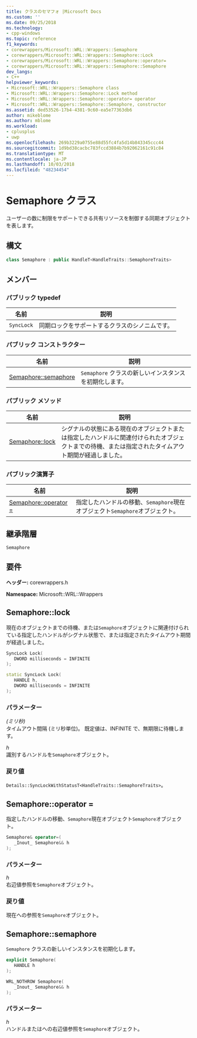 ```yaml
---
title: クラスのセマフォ |Microsoft Docs
ms.custom: ''
ms.date: 09/25/2018
ms.technology:
- cpp-windows
ms.topic: reference
f1_keywords:
- corewrappers/Microsoft::WRL::Wrappers::Semaphore
- corewrappers/Microsoft::WRL::Wrappers::Semaphore::Lock
- corewrappers/Microsoft::WRL::Wrappers::Semaphore::operator=
- corewrappers/Microsoft::WRL::Wrappers::Semaphore::Semaphore
dev_langs:
- C++
helpviewer_keywords:
- Microsoft::WRL::Wrappers::Semaphore class
- Microsoft::WRL::Wrappers::Semaphore::Lock method
- Microsoft::WRL::Wrappers::Semaphore::operator= operator
- Microsoft::WRL::Wrappers::Semaphore::Semaphore, constructor
ms.assetid: ded53526-17b4-4381-9c60-ea5e77363db6
author: mikeblome
ms.author: mblome
ms.workload:
- cplusplus
- uwp
ms.openlocfilehash: 269b3229a0755e88d55fc4fa5d14b843345ccc44
ms.sourcegitcommit: 1d9bd38cacbc783fccd3884b7b92062161c91c84
ms.translationtype: MT
ms.contentlocale: ja-JP
ms.lasthandoff: 10/03/2018
ms.locfileid: "48234454"
---
```

# <a name="semaphore-class"></a>Semaphore クラス

ユーザーの数に制限をサポートできる共有リソースを制御する同期オブジェクトを表します。

## <a name="syntax"></a>構文

```cpp
class Semaphore : public HandleT<HandleTraits::SemaphoreTraits>
```

## <a name="members"></a>メンバー

### <a name="public-typedefs"></a>パブリック typedef

名前       | 説明
---------- | ------------------------------------------------------
`SyncLock` | 同期ロックをサポートするクラスのシノニムです。

### <a name="public-constructors"></a>パブリック コンストラクター

名前                               | 説明
---------------------------------- | ----------------------------------------------------
[Semaphore::semaphore](#semaphore) | `Semaphore` クラスの新しいインスタンスを初期化します。

### <a name="public-methods"></a>パブリック メソッド

名前                     | 説明
------------------------ | ------------------------------------------------------------------------------------------------------------------------------------------------------------
[Semaphore::lock](#lock) | シグナルの状態にある現在のオブジェクトまたは指定したハンドルに関連付けられたオブジェクトまでの待機、または指定されたタイムアウト期間が経過しました。

### <a name="public-operators"></a>パブリック演算子

名前                                     | 説明
---------------------------------------- | ---------------------------------------------------------------------------------------
[Semaphore::operator =](#operator-assign) | 指定したハンドルの移動、`Semaphore`現在オブジェクト`Semaphore`オブジェクト。

## <a name="inheritance-hierarchy"></a>継承階層

`Semaphore`

## <a name="requirements"></a>要件

**ヘッダー:** corewrappers.h

**Namespace:** Microsoft::WRL::Wrappers

## <a name="lock"></a>Semaphore::lock

現在のオブジェクトまでの待機、または`Semaphore`オブジェクトに関連付けられている指定したハンドルがシグナル状態で、または指定されたタイムアウト期間が経過しました。

```cpp
SyncLock Lock(
   DWORD milliseconds = INFINITE
);

static SyncLock Lock(
   HANDLE h,
   DWORD milliseconds = INFINITE
);
```

### <a name="parameters"></a>パラメーター

*(ミリ秒)*<br/>
タイムアウト間隔 (ミリ秒単位)。 既定値は、INFINITE で、無期限に待機します。

*h*<br/>
識別するハンドルを`Semaphore`オブジェクト。

### <a name="return-value"></a>戻り値

`Details::SyncLockWithStatusT<HandleTraits::SemaphoreTraits>`。

## <a name="operator-assign"></a>Semaphore::operator =

指定したハンドルの移動、`Semaphore`現在オブジェクト`Semaphore`オブジェクト。

```cpp
Semaphore& operator=(
   _Inout_ Semaphore&& h
);
```

### <a name="parameters"></a>パラメーター

*h*<br/>
右辺値参照を`Semaphore`オブジェクト。

### <a name="return-value"></a>戻り値

現在への参照を`Semaphore`オブジェクト。

## <a name="semaphore"></a>Semaphore::semaphore

`Semaphore` クラスの新しいインスタンスを初期化します。

```cpp
explicit Semaphore(
   HANDLE h
);

WRL_NOTHROW Semaphore(
   _Inout_ Semaphore&& h
);
```

### <a name="parameters"></a>パラメーター

*h*<br/>
ハンドルまたはへの右辺値参照を`Semaphore`オブジェクト。
